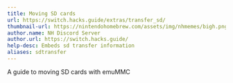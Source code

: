 ```yaml
---
title: Moving SD cards
url: https://switch.hacks.guide/extras/transfer_sd/
thumbnail-url: https://nintendohomebrew.com/assets/img/nhmemes/bigh.png
author.name: NH Discord Server
author.url: https://switch.hacks.guide/
help-desc: Embeds sd transfer information
aliases: sdtransfer
---
```


A guide to moving SD cards with emuMMC
